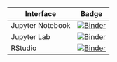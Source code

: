 | Interface| Badge|
|----------|------|
| Jupyter Notebook | [![Binder](http://mybinder.org/badge_logo.svg)](http://mybinder.org/v2/gh/Yifeiyang612/assignment/main)
| Jupyter Lab |[![Binder](http://mybinder.org/badge_logo.svg)](http://mybinder.org/v2/gh/Yifeiyang612/assignment/main?urlpath=lab)
| RStudio |[![Binder](http://mybinder.org/badge_logo.svg)](http://mybinder.org/v2/gh/Yifeiyang612/assignment/main?urlpath=rstudio)

